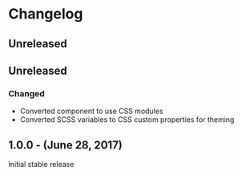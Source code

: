 Changelog
=========

Unreleased
----------

Unreleased
----------
### Changed
* Converted component to use CSS modules
* Converted SCSS variables to CSS custom properties for theming

1.0.0 - (June 28, 2017)
------------------
Initial stable release
